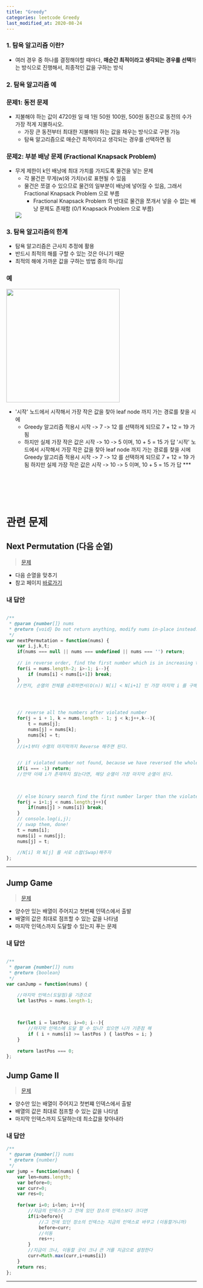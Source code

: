 ```yaml
---
title: "Greedy"
categories: leetcode Greedy
last_modified_at: 2020-08-24
---
```




### 1. 탐욕 알고리즘 이란?
- 여러 경우 중 하나를 결정해야할 때마다, **매순간 최적이라고 생각되는 경우를 선택**하는 방식으로 진행해서, 최종적인 값을 구하는 방식


### 2. 탐욕 알고리즘 예
### 문제1: 동전 문제
  - 지불해야 하는 값이 4720원 일 때 1원 50원 100원, 500원 동전으로 동전의 수가 가장 적게 지불하시오.
    - 가장 큰 동전부터 최대한 지불해야 하는 값을 채우는 방식으로 구현 가능
    - 탐욕 알고리즘으로 매순간 최적이라고 생각되는 경우를 선택하면 됨


### 문제2: 부분 배낭 문제 (Fractional Knapsack Problem)
  - 무게 제한이 k인 배낭에 최대 가치를 가지도록 물건을 넣는 문제
    - 각 물건은 무게(w)와 가치(v)로 표현될 수 있음
    - 물건은 쪼갤 수 있으므로 물건의 일부분이 배낭에 넣어질 수 있음, 그래서 Fractional Knapsack Problem 으로 부름
      - Fractional Knapsack Problem 의 반대로 물건을 쪼개서 넣을 수 없는 배낭 문제도 존재함 (0/1 Knapsack Problem 으로 부름)
    <img src="https://www.fun-coding.org/00_Images/knapsack.png">


### 3. 탐욕 알고리즘의 한계
- 탐욕 알고리즘은 근사치 추정에 활용
- 반드시 최적의 해를 구할 수 있는 것은 아니기 때문
- 최적의 해에 가까운 값을 구하는 방법 중의 하나임

### 예
<img src="https://www.fun-coding.org/00_Images/greedy.png" width=300>

- '시작' 노드에서 시작해서 가장 작은 값을 찾아 leaf node 까지 가는 경로를 찾을 시에
  - Greedy 알고리즘 적용시 시작 -> 7 -> 12 를 선택하게 되므로 7 + 12 = 19 가 됨 
  - 하지만 실제 가장 작은 값은 시작 -> 10 -> 5 이며, 10 + 5 = 15 가 답
'시작' 노드에서 시작해서 가장 작은 값을 찾아 leaf node 까지 가는 경로를 찾을 시에
Greedy 알고리즘 적용시 시작 -> 7 -> 12 를 선택하게 되므로 7 + 12 = 19 가 됨
하지만 실제 가장 작은 값은 시작 -> 10 -> 5 이며, 10 + 5 = 15 가 답
​***
<br/>
<br/>
<br/>
<br/>

# 관련 문제

## Next Permutation (다음 순열)


>[문제](https://leetcode.com/problems/next-permutation/)

- 다음 순열을 맞추기
- 참고 페이지 [바로가기](https://jins-dev.tistory.com/entry/%EB%8B%A4%EC%9D%8C-%EC%88%9C%EC%97%B4-%EC%B0%BE%EA%B8%B0-%EC%A0%84%EC%B2%B4-%EC%88%9C%EC%97%B4-%ED%83%90%EC%83%89-%EC%95%8C%EA%B3%A0%EB%A6%AC%EC%A6%98-Next-Permutation)

### 내 답안

```javascript

/**
 * @param {number[]} nums
 * @return {void} Do not return anything, modify nums in-place instead.
 */
var nextPermutation = function(nums) {
    var i,j,k,t;
    if(nums === null || nums === undefined || nums === '') return;
    
    // in reverse order, find the first number which is in increasing trend (we call it violated number here)
    for(i = nums.length-2; i>-1; i--){
        if (nums[i] < nums[i+1]) break;
    }
    //먼저, 순열의 전체를 순회하면서(O(n)) N[i] < N[i+1] 인 가장 마지막 i 를 구해낸다. 



    
    // reverse all the numbers after violated number
    for(j = i + 1, k = nums.length - 1; j < k;j++,k--){
        t = nums[j];
        nums[j] = nums[k];
        nums[k] = t;
    }
    //i+1부터 수열의 마지막까지 Reverse 해주면 된다.

     
    // if violated number not found, because we have reversed the whole array, then we are done!
    if(i === -1) return;
    //만약 이때 i가 존재하지 않는다면, 해당 순열이 가장 마지막 순열이 된다.
    
    

    // else binary search find the first number larger than the violated number
    for(j = i+1;j < nums.length;j++){
        if(nums[j] > nums[i]) break;
    }
    // console.log(i,j);
    // swap them, done!
    t = nums[i];
    nums[i] = nums[j];
    nums[j] = t;
    
    //N[i] 와 N[j] 를 서로 스왑(Swap)해주자
};
```
***



## Jump Game


>[문제](https://leetcode.com/problems/jump-game/)

- 양수만 있는 배열이 주어지고 첫번쨰 인덱스에서 출발
- 배열의 값은 최대로 점프할 수 있는 값을 나타냄
- 마지막 인덱스까지 도달할 수 있는지 푸는 문제

### 내 답안


```javascript

/**
 * @param {number[]} nums
 * @return {boolean}
 */
var canJump = function(nums) {

    //마지막 인덱스(도달점)을 기준으로
    let lastPos = nums.length-1;
    

   
    for(let i = lastPos; i>=0; i--){
        //마지막 인덱스에 도달 할 수 있니? 있으면 니가 기준점 해
        if ( i + nums[i] >= lastPos ) { lastPos = i; }
    }
    
    return lastPos === 0;
};
```




## Jump Game II


>[문제](https://leetcode.com/problems/jump-game-ii/)

- 양수만 있는 배열이 주어지고 첫번쨰 인덱스에서 출발
- 배열의 값은 최대로 점프할 수 있는 값을 나타냄
- 마지막 인덱스까지 도달하는데 최소값을 찾아내라

### 내 답안


```javascript
/**
 * @param {number[]} nums
 * @return {number}
 */
var jump = function(nums) {
    var len=nums.length;
    var before=0;
    var curr=0;
    var res=0;
    
    for(var i=0; i<len; i++){
        //지금의 인덱스가 그 전에 있던 장소의 인덱스보다 크다면
        if(i>before){
            //그 전에 있던 장소의 인덱스는 지금의 인덱스로 바꾸고 (이동할거니까)
            before=curr;
            //이동
            res++;
        }
        //지금이 크냐, 이동할 곳이 크냐 큰 거를 지금으로 설정한다
        curr=Math.max(curr,i+nums[i])
    }
    return res;
};
```
***